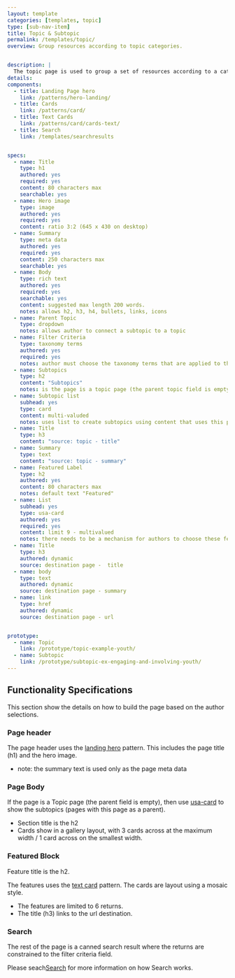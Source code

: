 ```yaml
---
layout: template
categories: [templates, topic]
type: [sub-nav-item]
title: Topic & Subtopic 
permalink: /templates/topic/
overview: Group resources according to topic categories.


description: |
  The topic page is used to group a set of resources according to a category. The top portion of the page allows the author to explain the grouping and elevate resources in the featured area. If the page is a Topic page, it pulls in a list of subtopic pages. The bottom section of the page is a dynamically feed search result. 
details:
components:
  - title: Landing Page hero
    link: /patterns/hero-landing/
  - title: Cards
    link: /patterns/card/
  - title: Text Cards
    link: /patterns/card/cards-text/
  - title: Search
    link: /templates/searchresults


specs:
  - name: Title
    type: h1
    authored: yes
    required: yes
    content: 80 characters max
    searchable: yes
  - name: Hero image
    type: image
    authored: yes
    required: yes
    content: ratio 3:2 (645 x 430 on desktop)
  - name: Summary
    type: meta data
    authored: yes
    required: yes
    content: 250 characters max
    searchable: yes
  - name: Body
    type: rich text
    authored: yes
    required: yes
    searchable: yes
    content: suggested max length 200 words.
    notes: allows h2, h3, h4, bullets, links, icons
  - name: Parent Topic
    type: dropdown
    notes: allows author to connect a subtopic to a topic
  - name: Filter Criteria
    type: taxonomy terms
    authored: yes
    required: yes
    notes: author must choose the taxonomy terms that are applied to this page.
  - name: Subtopics
    type: h2
    content: "Subtopics"
    notes: is the page is a topic page (the parent topic field is empty -- show this section title)
  - name: Subtopic list
    subhead: yes
    type: card
    content: multi-valuded
    notes: uses list to create subtopics using content that uses this page in the parent field
  - name: Title
    type: h3
    content: "source: topic - title"
  - name: Summary
    type: text
    content: "source: topic - summary"
  - name: Featured Label
    type: h2
    authored: yes
    content: 80 characters max
    notes: default text "Featured"
  - name: List
    subhead: yes
    type: usa-card
    authored: yes
    required: yes
    content: limit 9 - multivalued
    notes: there needs to be a mechanism for authors to choose these features from a list of resources.
  - name: Title
    type: h3
    authored: dynamic
    source: destination page -  title
  - name: body
    type: text
    authored: dynamic
    source: destination page - summary
  - name: link
    type: href
    authored: dynamic
    source: destination page - url


prototype:
  - name: Topic
    link: /prototype/topic-example-youth/
  - name: Subtopic 
    link: /prototype/subtopic-ex-engaging-and-involving-youth/
---
```



## Functionality Specifications
This section show the details on how to build the page based on the author selections.

### Page header
The page header uses the [landing hero](/patterns/hero-landing) pattern. This includes the page title (h1) and the hero image.
* note: the summary text is used only as the page meta data 

### Page Body
If the page is a Topic page (the parent field is empty), then use [usa-card](/card) to show the subtopics (pages with this page as a parent). 
- Section title is the h2
- Cards show in a gallery layout, with 3 cards across at the maximum width / 1 card across on the smallest width.


### Featured Block
Feature title is the h2.

The features uses the [text card](/patterns/card/cards-text/) pattern. The cards are layout using a mosaic style. 
- The features are limited to 6 returns.
- The title (h3) links to the url destination.

### Search
The rest of the page is a canned search result where the returns are constrained to the filter criteria field. 

Please seach[Search](/templates/searchresults) for more information on how Search works.